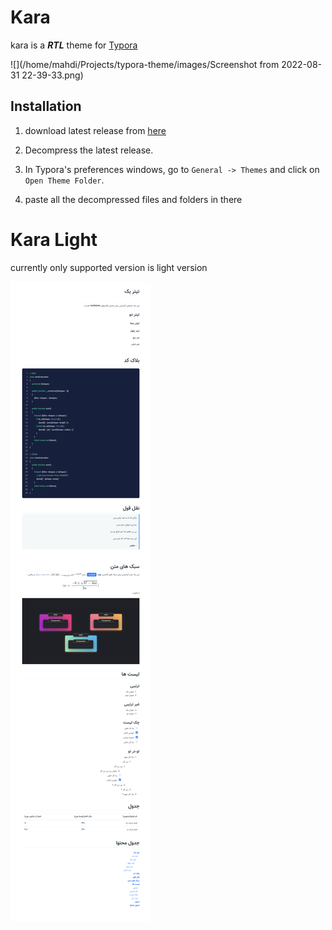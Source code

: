 # Kara

kara is a ***RTL*** theme for [Typora](https://typora.io/)

![](/home/mahdi/Projects/typora-theme/images/Screenshot from 2022-08-31 22-39-33.png)



## Installation

1. download latest release from [here]() 

2. Decompress the latest release. 

3. In Typora's preferences windows, go to `General -> Themes` and click on `Open Theme Folder`.
4.  paste all the decompressed files and folders in there



# Kara Light

currently only supported version is light version

![](./images/kara-blue.png)

